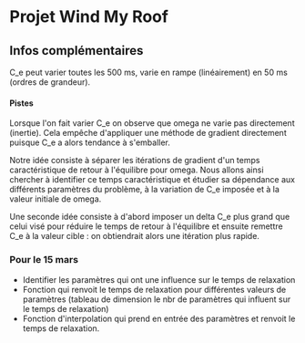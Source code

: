 # Projet Wind My Roof

## Infos complémentaires

C_e peut varier toutes les 500 ms, varie en rampe (linéairement) en 50 ms (ordres de grandeur).

#### Pistes

Lorsque l'on fait varier C_e on observe que omega ne varie pas directement (inertie).
Cela empêche d'appliquer une méthode de gradient directement puisque C_e a alors tendance à s'emballer.

Notre idée consiste à séparer les itérations de gradient d'un temps caractéristique de retour à l'équilibre pour omega.
Nous allons ainsi chercher à identifier ce temps caractéristique et étudier sa dépendance aux différents paramètres du problème, à la variation de C_e imposée et à la valeur initiale de omega.

Une seconde idée consiste à d'abord imposer un delta C_e plus grand que celui visé pour réduire le temps de retour à l'équilibre et ensuite remettre C_e à la valeur cible : on obtiendrait alors une itération plus rapide.

### Pour le 15 mars

- Identifier les paramètres qui ont une influence sur le temps de relaxation
- Fonction qui renvoit le temps de relaxation pour différentes valeurs de paramètres (tableau de dimension le nbr de paramètres qui influent sur le temps de relaxation)
- Fonction d'interpolation qui prend en entrée des paramètres et renvoit le temps de relaxation.